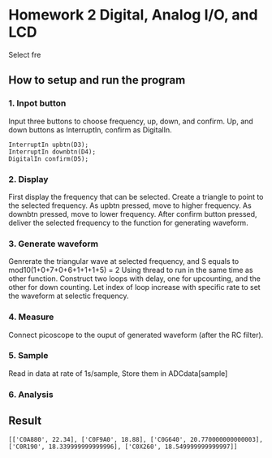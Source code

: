 # Homework 2 Digital, Analog I/O, and LCD
Select fre


## How to setup and run the program
### 1. Inpot button
Input three buttons to choose frequency, up, down, and confirm.
Up, and down buttons as InterruptIn, confirm as DigitalIn.
```
InterruptIn upbtn(D3);
InterruptIn downbtn(D4);
DigitalIn confirm(D5);
```

### 2. Display
First display the frequency that can be selected.
Create a triangle to point to the selected frequency. 
As upbtn pressed, move to higher frequency. As downbtn pressed, move to lower frequency. 
After confirm button pressed, deliver the selected frequency to the function for generating waveform.


### 3. Generate waveform
Genrerate the triangular wave at selected frequency, and S equals to mod10(1+0+7+0+6+1+1+1+5) = 2
Using thread to run in the same time as  other function.
Construct two loops with delay, one for upcounting, and the other for down counting. Let index of loop increase with specific rate to set the waveform at selectic frequency.


### 4. Measure
Connect picoscope to the ouput of generated waveform (after the RC filter).


### 5. Sample
Read in data at rate of 1s/sample, Store them in ADCdata[sample]


### 6. Analysis


## Result
```
[['C0A880', 22.34], ['C0F9A0', 18.88], ['C0G640', 20.770000000000003], ['C0R190', 18.339999999999996], ['C0X260', 18.549999999999997]]
```
